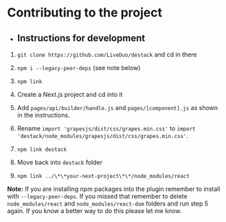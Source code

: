 # Contributing to the project


* ## Instructions for development

1. `git clone https://github.com/LiveDuo/destack` and cd in there

2. `npm i --legacy-peer-deps` (see note below)

3. `npm link`

4. Create a Next.js project and cd into it

5. Add `pages/api/builder/handle.js` and `pages/[component].js` as shown in the instructions.

6. Rename `import 'grapesjs/dist/css/grapes.min.css'` to `import 'destack/node_modules/grapesjs/dist/css/grapes.min.css'`.

7. `npm link destack`

8. Move back into `destack` folder

9. `npm link ../\*\*your-next-project\*\*/node_modules/react`

**Note:** If you are installing npm packages into the plugin remember to install with `--legacy-peer-deps`. If you missed that remember to delete `node_modules/react` and `node_modules/react-dom` folders and run step 5 again. If you know a better way to do this please let me know.
